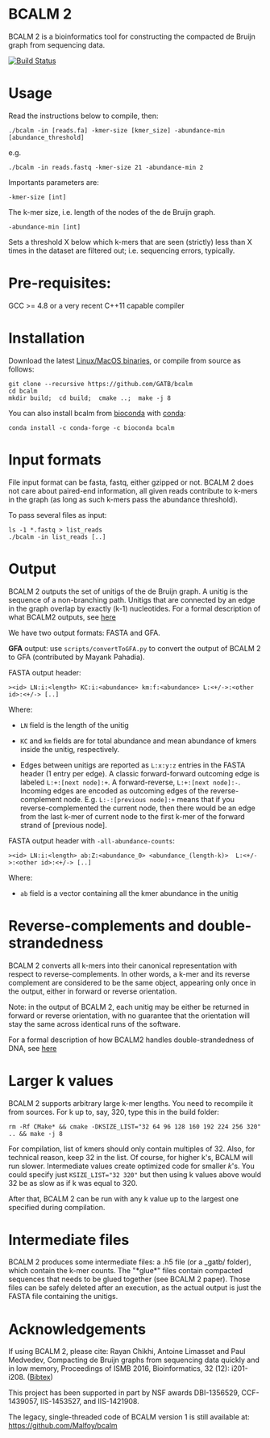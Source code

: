 # BCALM 2 

BCALM 2 is a bioinformatics tool for constructing the compacted de Bruijn graph from sequencing data.

[![Build Status](https://travis-ci.org/GATB/bcalm.svg?branch=master)](https://travis-ci.org/GATB/bcalm)

# Usage

Read the instructions below to compile, then:

    ./bcalm -in [reads.fa] -kmer-size [kmer_size] -abundance-min [abundance_threshold]
  
e.g.

    ./bcalm -in reads.fastq -kmer-size 21 -abundance-min 2

Importants parameters are:

    -kmer-size [int]
    
The k-mer size, i.e. length of the nodes of the de Bruijn graph.

    -abundance-min [int]

Sets a threshold X below which k-mers that are seen (strictly) less than X times in the dataset are filtered out; i.e. sequencing errors, typically.

# Pre-requisites:

GCC >= 4.8 or a very recent C++11 capable compiler

# Installation

Download the latest [Linux/MacOS binaries](https://github.com/GATB/bcalm/releases), or compile from source as follows:

    git clone --recursive https://github.com/GATB/bcalm 
    cd bcalm
    mkdir build;  cd build;  cmake ..;  make -j 8
    
You can also install bcalm from [bioconda](https://bioconda.github.io/) with [conda](https://docs.conda.io/en/latest/):

    conda install -c conda-forge -c bioconda bcalm

# Input formats

File input format can be fasta, fastq, either gzipped or not. BCALM 2 does not care about paired-end information, all given reads contribute to k-mers in the graph (as long as such k-mers pass the abundance threshold).

To pass several files as input:

    ls -1 *.fastq > list_reads
    ./bcalm -in list_reads [..]
   
# Output

BCALM 2 outputs the set of unitigs of the de Bruijn graph.
A unitig is the sequence of a non-branching path. Unitigs that are connected by an edge in the graph overlap by exactly (k-1) nucleotides. For a formal description of what BCALM2 outputs, see [here](bidirected-graphs-in-bcalm2/bidirected-graphs-in-bcalm2.md)

We have two output formats: FASTA and GFA.

**GFA** output: use `scripts/convertToGFA.py` to convert the output of BCALM 2 to GFA (contributed by Mayank Pahadia).


FASTA output header: 

    ><id> LN:i:<length> KC:i:<abundance> km:f:<abundance> L:<+/->:<other id>:<+/-> [..]

Where:

* `LN` field is the length of the unitig
    
* `KC` and `km` fields are for total abundance and mean abundance of kmers inside the unitig, respectively.

* Edges between unitigs are reported as `L:x:y:z` entries in the FASTA header (1 entry per edge). A classic forward-forward outcoming edge is labeled `L:+:[next node]:+`. A forward-reverse, `L:+:[next node]:-`. Incoming edges are encoded as outcoming edges of the reverse-complement node. E.g. `L:-:[previous node]:+` means that if you reverse-complemented the current node, then there would be an edge from the last k-mer of current node to the first k-mer of the forward strand of [previous node].

FASTA output header with `-all-abundance-counts`:

    ><id> LN:i:<length> ab:Z:<abundance_0> <abundance_(length-k)>  L:<+/->:<other id>:<+/-> [..]
    
Where:

* `ab` field is a vector containing all the kmer abundance in the unitig 
    
# Reverse-complements and double-strandedness

BCALM 2 converts all k-mers into their canonical representation with respect to reverse-complements.
In other words, a k-mer and its reverse complement are considered to be the same object, appearing only once in the output, either in forward or reverse orientation.

Note: in the output of BCALM 2, each unitig may be either be returned in forward or reverse orientation, with no guarantee that the orientation will stay the same across identical runs of the software.

For a formal description of how BCALM2 handles double-strandedness of DNA, see [here](bidirected-graphs-in-bcalm2/bidirected-graphs-in-bcalm2.md)

# Larger k values

BCALM 2 supports arbitrary large k-mer lengths. You need to recompile it from sources. For k up to, say, 320, type this in the build folder:

    rm -Rf CMake* && cmake -DKSIZE_LIST="32 64 96 128 160 192 224 256 320" .. && make -j 8

For compilation, list of kmers should only contain multiples of 32. Also, for technical reason, keep 32 in the list. Of course, for higher k's, BCALM will run slower. Intermediate values create optimized code for smaller $k$'s. You could specify just `KSIZE_LIST="32 320"` but then using k values above would 32 be as slow as if k was equal to 320.

After that, BCALM 2 can be run with any k value up to the largest one specified during compilation.

# Intermediate files

BCALM 2 produces some intermediate files: a .h5 file (or a _gatb/ folder), which contain the k-mer counts. The "\*glue\*" files contain compacted sequences that needs to be glued together (see BCALM 2 paper). Those files can be safely deleted after an execution, as the actual output is just the FASTA file containing the unitigs.

Acknowledgements
========
If using BCALM 2, please cite:
Rayan Chikhi, Antoine Limasset and Paul Medvedev, Compacting de Bruijn graphs from sequencing data quickly and in low memory, Proceedings of ISMB 2016, Bioinformatics, 32 (12): i201-i208.  ([Bibtex](https://academic.oup.com/Citation/Download?resourceId=2289008&resourceType=3&citationFormat=2))

This project has been supported in part by NSF awards DBI-1356529, CCF-1439057, IIS-1453527, and IIS-1421908.

The legacy, single-threaded code of BCALM version 1 is still available at: https://github.com/Malfoy/bcalm
